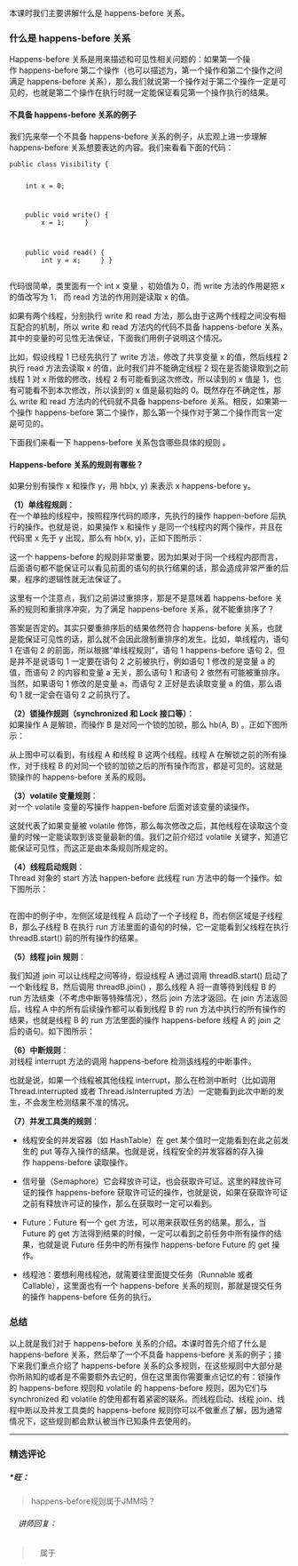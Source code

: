 <p data-nodeid="10584" class="">本课时我们主要讲解什么是&nbsp;happens-before 关系。</p>
<h3 data-nodeid="10585">什么是 happens-before 关系</h3>
<p data-nodeid="10586">Happens-before 关系是用来描述和可见性相关问题的：如果第一个操作&nbsp;happens-before 第二个操作（也可以描述为，第一个操作和第二个操作之间满足 happens-before 关系），那么我们就说第一个操作对于第二个操作一定是可见的，也就是第二个操作在执行时就一定能保证看见第一个操作执行的结果。</p>
<h4 data-nodeid="10587">不具备 happens-before 关系的例子</h4>
<p data-nodeid="10588">我们先来举一个不具备 happens-before 关系的例子，从宏观上进一步理解 happens-before 关系想要表达的内容。我们来看看下面的代码：</p>
<pre class="lang-java" data-nodeid="10589"><code data-language="java"><span class="hljs-keyword">public</span>&nbsp;<span class="hljs-class"><span class="hljs-keyword">class</span>&nbsp;<span class="hljs-title">Visibility</span>&nbsp;</span>{

&nbsp;&nbsp;&nbsp;&nbsp;<span class="hljs-keyword">int</span>&nbsp;x&nbsp;=&nbsp;<span class="hljs-number">0</span>;

&nbsp;&nbsp;&nbsp;&nbsp;<span class="hljs-function"><span class="hljs-keyword">public</span>&nbsp;<span class="hljs-keyword">void</span>&nbsp;<span class="hljs-title">write</span><span class="hljs-params">()</span>&nbsp;</span>{
&nbsp;&nbsp;&nbsp;&nbsp;&nbsp;&nbsp;&nbsp;&nbsp;x&nbsp;=&nbsp;<span class="hljs-number">1</span>;
&nbsp;&nbsp;&nbsp;&nbsp;}

&nbsp;&nbsp;&nbsp;&nbsp;<span class="hljs-function"><span class="hljs-keyword">public</span>&nbsp;<span class="hljs-keyword">void</span>&nbsp;<span class="hljs-title">read</span><span class="hljs-params">()</span>&nbsp;</span>{
&nbsp;&nbsp;&nbsp;&nbsp;&nbsp;&nbsp;&nbsp;&nbsp;<span class="hljs-keyword">int</span>&nbsp;y&nbsp;=&nbsp;x;
&nbsp;&nbsp;&nbsp;&nbsp;}
}
</code></pre>
<p data-nodeid="10590">代码很简单，类里面有一个 int x&nbsp;变量&nbsp;，初始值为&nbsp;0，而&nbsp;write 方法的作用是把 x 的值改写为 1， 而 read 方法的作用则是读取 x 的值。</p>
<p data-nodeid="10591">如果有两个线程，分别执行 write 和 read 方法，那么由于这两个线程之间没有相互配合的机制，所以&nbsp;write&nbsp;和&nbsp;read&nbsp;方法内的代码不具备&nbsp;happens-before 关系，其中的变量的可见性无法保证，下面我们用例子说明这个情况。</p>
<p data-nodeid="10592">比如，假设线程 1 已经先执行了 write 方法，修改了共享变量 x 的值，然后线程 2 执行 read 方法去读取 x 的值，此时我们并不能确定线程 2 现在是否能读取到之前线程 1 对 x 所做的修改，线程 2 有可能看到这次修改，所以读到的 x 值是 1，也有可能看不到本次修改，所以读到的&nbsp;x 值是最初始的 0。既然存在不确定性，那么 write 和 read 方法内的代码就不具备 happens-before 关系。相反，如果第一个操作&nbsp;happens-before 第二个操作，那么第一个操作对于第二个操作而言一定是可见的。</p>
<p data-nodeid="10593">下面我们来看一下 happens-before 关系包含哪些具体的规则 。</p>
<h4 data-nodeid="10594">Happens-before 关系的规则有哪些？</h4>
<p data-nodeid="10595">如果分别有操作&nbsp;x 和操作 y，用&nbsp;hb(x, y) 来表示 x happens-before y。</p>
<p data-nodeid="10596"><strong data-nodeid="10643">（1）单线程规则</strong>：<br>
在一个单独的线程中，按照程序代码的顺序，先执行的操作 happen-before 后执行的操作。也就是说，如果操作&nbsp;x 和操作 y 是同一个线程内的两个操作，并且在代码里&nbsp;x 先于 y 出现，那么有 hb(x, y)，正如下图所示：<br>
<img src="https://s0.lgstatic.com/i/image3/M01/02/81/Ciqah157Dw6AfJVGAABiifLhJkU236.png" alt="" data-nodeid="10642"></p>
<p data-nodeid="10597">这一个 happens-before 的规则非常重要，因为如果对于同一个线程内部而言，后面语句都不能保证可以看见前面的语句的执行结果的话，那会造成非常严重的后果，程序的逻辑性就无法保证了。</p>
<p data-nodeid="10598">这里有一个注意点，我们之前讲过重排序，那是不是意味着 happens-before 关系的规则和重排序冲突，为了满足 happens-before 关系，就不能重排序了？</p>
<p data-nodeid="10599">答案是否定的。其实只要重排序后的结果依然符合 happens-before 关系，也就是能保证可见性的话，那么就不会因此限制重排序的发生。比如，单线程内，语句 1 在语句 2 的前面，所以根据“单线程规则”，语句 1 happens-before 语句 2，但是并不是说语句 1 一定要在语句 2 之前被执行，例如语句 1 修改的是变量 a 的值，而语句 2 的内容和变量 a 无关，那么语句 1 和语句 2 依然有可能被重排序。当然，如果语句 1 修改的是变量 a，而语句 2 正好是去读取变量 a 的值，那么语句 1 就一定会在语句 2 之前执行了。</p>
<p data-nodeid="10600"><strong data-nodeid="10656">（2）锁操作规则（synchronized 和 Lock 接口等）</strong>：<br>
如果操作 A 是解锁，而操作 B 是对同一个锁的加锁，那么 hb(A, B)&nbsp;。正如下图所示：<br>
<img src="https://s0.lgstatic.com/i/image3/M01/02/81/Ciqah157Dw6Aeo7EAAA0bxPJeKw538.png" alt="" data-nodeid="10655"></p>
<p data-nodeid="10601">从上图中可以看到，有线程&nbsp;A&nbsp;和线程&nbsp;B 这两个线程。线程 A 在解锁之前的所有操作，对于线程 B 的对同一个锁的加锁之后的所有操作而言，都是可见的。这就是锁操作的&nbsp;happens-before&nbsp;关系的规则。</p>
<p data-nodeid="10602"><strong data-nodeid="10664">（3）volatile 变量规则</strong>：<br>
对一个 volatile 变量的写操作 happen-before 后面对该变量的读操作。</p>
<p data-nodeid="10603">这就代表了如果变量被 volatile 修饰，那么每次修改之后，其他线程在读取这个变量的时候一定能读取到该变量最新的值。我们之前介绍过 volatile 关键字，知道它能保证可见性，而这正是由本条规则所规定的。</p>
<p data-nodeid="10604"><strong data-nodeid="10672">（4）线程启动规则</strong>：<br>
Thread 对象的 start 方法 happen-before 此线程 run 方法中的每一个操作。如下图所示：</p>
<p data-nodeid="10605"><img src="https://s0.lgstatic.com/i/image3/M01/7B/97/Cgq2xl57Dw6AdKyOAADBt-00qXo349.png" alt="" data-nodeid="10674"></p>
<p data-nodeid="10606">在图中的例子中，左侧区域是线程 A 启动了一个子线程 B，而右侧区域是子线程 B，那么子线程 B 在执行 run 方法里面的语句的时候，它一定能看到父线程在执行 threadB.start() 前的所有操作的结果。</p>
<p data-nodeid="10607"><strong data-nodeid="10680">（5）线程 join 规则</strong>：</p>
<p data-nodeid="10608">我们知道 join 可以让线程之间等待，假设线程 A 通过调用 threadB.start() 启动了一个新线程 B，然后调用 threadB.join() ，那么线程 A 将一直等待到线程 B 的 run 方法结束（不考虑中断等特殊情况），然后 join 方法才返回。在 join 方法返回后，线程 A 中的所有后续操作都可以看到线程 B 的 run 方法中执行的所有操作的结果，也就是线程 B 的 run 方法里面的操作 happens-before&nbsp;线程 A 的 join 之后的语句。如下图所示：<br>
<img src="https://s0.lgstatic.com/i/image3/M01/7B/97/Cgq2xl57Dw6ADE7rAADRJKFrbWE816.png" alt="" data-nodeid="10684"></p>
<p data-nodeid="10609"><strong data-nodeid="10691">（6）中断规则</strong>：<br>
对线程 interrupt 方法的调用 happens-before 检测该线程的中断事件。</p>
<p data-nodeid="10610">也就是说，如果一个线程被其他线程 interrupt，那么在检测中断时（比如调用 Thread.interrupted 或者&nbsp;Thread.isInterrupted 方法）一定能看到此次中断的发生，不会发生检测结果不准的情况。</p>
<p data-nodeid="10611"><strong data-nodeid="10697">（7）并发工具类的规则</strong>：</p>
<ul data-nodeid="10704">
<li data-nodeid="10705">
<p data-nodeid="10706" class="te-preview-highlight">线程安全的并发容器（如 HashTable）在 get 某个值时一定能看到在此之前发生的 put 等存入操作的结果。也就是说，线程安全的并发容器的存入操作&nbsp;happens-before&nbsp;读取操作。</p>
</li>
<li data-nodeid="10707">
<p data-nodeid="10708">信号量（Semaphore）它会释放许可证，也会获取许可证。这里的释放许可证的操作 happens-before 获取许可证的操作，也就是说，如果在获取许可证之前有释放许可证的操作，那么在获取时一定可以看到。</p>
</li>
<li data-nodeid="10709">
<p data-nodeid="10710">Future：Future 有一个 get 方法，可以用来获取任务的结果。那么，当 Future 的 get 方法得到结果的时候，一定可以看到之前任务中所有操作的结果，也就是说 Future 任务中的所有操作 happens-before Future 的 get&nbsp;操作。</p>
</li>
<li data-nodeid="10711">
<p data-nodeid="10712">线程池：要想利用线程池，就需要往里面提交任务（Runnable 或者 Callable），这里面也有一个&nbsp;happens-before&nbsp;关系的规则，那就是提交任务的操作 happens-before 任务的执行。</p>
</li>
</ul>

<h3 data-nodeid="10621">总结</h3>
<p data-nodeid="10622" class="">以上就是我们对于 happens-before 关系的介绍。本课时首先介绍了什么是 happens-before 关系，然后举了一个不具备 happens-before 关系的例子；接下来我们重点介绍了 happens-before 关系的众多规则，在这些规则中大部分是你所熟知的或者是不需要额外去记的，但在这里面你需要重点记忆的有：锁操作的&nbsp;happens-before&nbsp;规则和 volatile&nbsp;的&nbsp;happens-before 规则，因为它们与 synchronized 和&nbsp;volatile&nbsp;的使用都有着紧密的联系。而线程启动、线程 join、线程中断以及并发工具类的 happens-before&nbsp;规则你可以不做重点了解，因为通常情况下，这些规则都会默认被当作已知条件去使用的。</p>

---

### 精选评论

##### *旺：
> happens-before规则属于JMM吗？

 ###### &nbsp;&nbsp;&nbsp; 讲师回复：
> &nbsp;&nbsp;&nbsp; 属于

